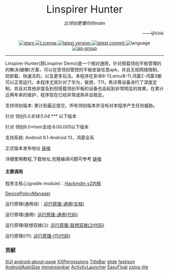 
<style>
  .centered-text {
    text-align: center;
    font-size: 32px;
  }
</style>

<div align="center">
  <div class="centered-text">Linspirer Hunter</div>
    <p><em>比领创更懂你的mdm</em></p>
    <p align="right">——ljlVink</p>
<div>
  <a href="https://github.com/ljlVink/LinspirerDemo/stargazers">
    <img src="https://img.shields.io/github/stars/ljlVink/LinspirerDemo?logo=github" alt="stars" />
  </a>
  <a href="https://github.com/ljlVink/LinspirerDemo/blob/main/LICENSE">
    <img src="https://img.shields.io/github/license/ljlVink/Linspirerdemo" alt="License" />
  </a>
  <a href="https://github.com/ljlVink/LinspirerDemo/releases">
    <img src="https://img.shields.io/github/v/release/ljlvink/LinspirerDemo?logo=github" alt="latest version" />
  </a>
  <a href="https://github.com/ljlVink/LinspirerDemo/commits/main">
    <img src="https://img.shields.io/github/last-commit/ljlVink/LinspirerDemo?logo=github" alt="latest commit" />
  </a>
  <a>
  <img src="https://img.shields.io/badge/language-java-green" alt="language" />
  </a>
</div>
<div>
  <a href="https://jq.qq.com/?_wv=1027&k=PxGBMxHV">
    <img src="https://img.shields.io/badge/QQgroup-join-red" alt="qq-group" />
  </a>
</div>
</div>

---

Linspirer Hunter(原Linspirer Demo)是一个相对通用，针对搭载领创平板管理的的解决(破解)方案，可以在受领创管控的平板安装任意apk，并且无视网络限制，防卸载，快速冻的，以及更多玩法。本程序在安卓8-13,emui8-11,鸿蒙2-鸿蒙3都可以正常运行。本程序尤其针对了华为，联想，T11，希沃等设备进行了深度定制，并且对其他非提及到但搭载领创平板的设备也会起到非常明显的效果。在累计近两年来的维护，程序现在已经非常成熟并且稳定。

支持领创版本: 累计到最近提交，所有领创版本并没有对本程序产生任何威胁。

针对 领创5.0*支线:5.04.**** 以下版本

针对 领创6.0*hem支线:6.00.005以下版本

支持系统: Android 8.1-Android 13，鸿蒙全系

正式版本发布地址 [链接](https://youngtoday.github.io)

详细使用教程,下载地址,克隆编译问题可参考 [链接](https://youngtoday.github.io)

#### 主要调用

程序主核心(gradle module)：[Hackmdm v2内核](https://github.com/ljlVink/HackMdm-core)

[DevicePolicyManager](https://developer.android.com/reference/android/app/admin/DevicePolicyManager)

运行原理(通用线)：[运行原理-通用(文档)](https://github.com/ljlVink/HackMdm-core/blob/main/%E9%9D%9E%E5%AE%98%E6%96%B9-%E9%A2%86%E5%88%9B%E5%B9%BF%E6%92%ADAPI%E6%8E%A5%E5%8F%A3%E6%96%87%E6%A1%A3.pdf)

运行原理(通用): [运行原理-通用(代码)](https://github.com/ljlVink/HackMdm-core/blob/main/src/main/java/com/ljlVink/core/hackmdm/v2/GenericMDM.java)

运行原理(联想双接口): [运行原理-联想双接口(代码)](https://github.com/ljlVink/HackMdm-core/tree/main/src/main/java/com/ljlVink/core/hackmdm/v2/Lenovo)

运行原理(t11): [运行原理-t11(代码)](https://github.com/ljlVink/HackMdm-core/blob/main/src/main/java/com/ljlVink/core/hackmdm/v2/Supi.java)

### 贡献

[XUI](https://github.com/xuexiangjys/XUI)
[android-about-page](https://github.com/medyo/android-about-page)
[XXPermissions](https://github.com/getActivity/XXPermissions)
[TitleBar](https://github.com/getActivity/TitleBar)
[glide](https://github.com/bumptech/glide)
[fastjson](https://github.com/alibaba/fastjson)
[AndroidAutoSize](https://github.com/JessYanCoding/AndroidAutoSize)
[immersionbar](https://github.com/gyf-dev/ImmersionBar)
[ActivityLauncher](https://github.com/butzist/ActivityLauncher)
[EasyFloat](https://github.com/princekin-f/EasyFloat)
[zxing-lite](https://github.com/jenly1314/ZXingLite/)

